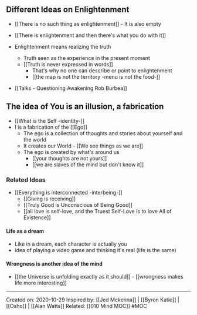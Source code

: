## Different Ideas on Enlightenment
- [[There is no such thing as enlightenment]] - It is also empty

- [[There is enlightenment and then there's what you do with it]]

- Enlightenment means realizing the truth
	- Truth seen as the experience in the present moment
	- [[Truth is never expressed in words]]
		- That's why no one can describe or point to enlightenment
		- [[the map is not the territory -menu is not the food-]]

- [[Talks - Questioning Awakening Rob Burbea]]

## The idea of You is an illusion, a fabrication
- [[What is the Self -identity-]]
- I is a fabrication of the [[Ego]]
	- The ego is a collection of thoughts and stories about yourself and the world
	- It creates our World - [[We see things as we are]]
	- The ego is created by what's around us 
		- [[your thoughts are not yours]]
		- [[we are slaves of the mind but don't know it]]

### Related Ideas
- [[Everything is interconnected -interbeing-]]
	- [[Giving is receiving]]
	- [[Truly Good is Unconscious of Being Good]]
	- [[all love is self-love, and the Truest Self-Love is to love All of Existence]]

#### Life as a dream
 - Like in a dream, each character is actually you
 - idea of playing a video game and thinking it's real (life is the same)

#### Wrongness is another idea of the mind
 - [[the Universe is unfolding exactly as it should]]
		 - [[wrongness makes life more interesting]] 

-------------------
Created on: 2020-10-29
Inspired by: [[Jed Mckenna]] | [[Byron Katie]] | [[Osho]] | [[Alan Watts]]
Related: [[010 Mind MOC]] 
#MOC 